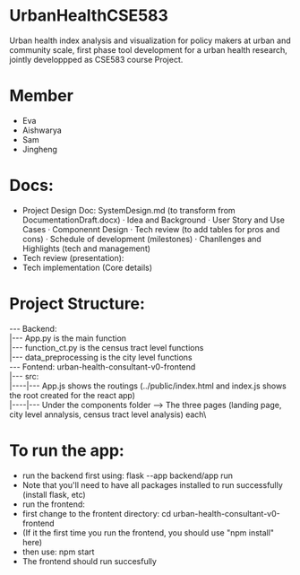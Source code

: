 # UrbanHealthCSE583

Urban health index analysis and visualization for policy makers at urban and community scale, first phase tool development for a urban health research, jointly developpped as CSE583 course Project.

# Member

- Eva
- Aishwarya
- Sam
- Jingheng

# Docs:

- Project Design Doc: SystemDesign.md (to transform from DocumentationDraft.docx)
  · Idea and Background
  · User Story and Use Cases
  · Componennt Design
  · Tech review (to add tables for pros and cons)
  · Schedule of development (milestones)
  · Chanllenges and Highlights (tech and management)
- Tech review (presentation):
- Tech implementation (Core details)


# Project Structure:
--- Backend:\
  |--- App.py is the main function\
  |--- function_ct.py is the census tract level functions\
  |--- data_preprocessing is the city level functions\
--- Fontend: urban-health-consultant-v0-frontend\
  |--- src: \
  |----|--- App.js shows the routings (../public/index.html and index.js shows the root created for the react app)\
  |----|--- Under the components folder --> The three pages (landing page, city level annalysis, census tract level analysis) each\

# To run the app:
- run the backend first using: flask --app backend/app run
-   Note that you'll need to have all packages installed to run successfully (install flask, etc)
- run the frontend:
-   first change to the frontent directory: cd urban-health-consultant-v0-frontend
-   (If it the first time you run the frontend, you should use "npm install" here)
-   then use: npm start
-   The frontend should run succesfully
